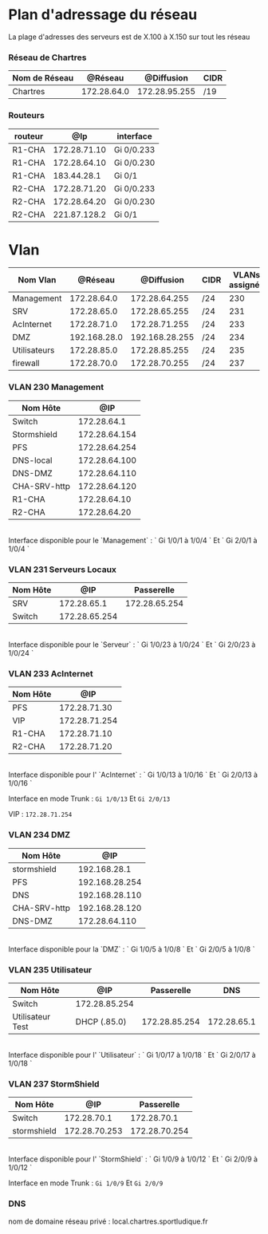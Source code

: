 
# **Plan d'adressage du réseau**


La plage d'adresses des serveurs est de X.100 à X.150 sur tout les réseau 


### **Réseau de Chartres**

| Nom de Réseau | @Réseau | @Diffusion | CIDR |      
|---------------|---------|------------|------|      
| Chartres | 172.28.64.0 | 172.28.95.255 | /19|


### Routeurs

| routeur | @Ip | interface |      
|---------|---|-----------|      
| R1-CHA | 172.28.71.10 | Gi 0/0.233|
| R1-CHA | 172.28.64.10 | Gi 0/0.230|
| R1-CHA | 183.44.28.1  | Gi 0/1
| R2-CHA | 172.28.71.20 | Gi 0/0.233|
| R2-CHA | 172.28.64.20 | Gi 0/0.230|
| R2-CHA | 221.87.128.2 | Gi 0/1
 
# Vlan

| Nom Vlan | @Réseau | @Diffusion | CIDR |  VLANs assignés |
|----|----------|--------|----------------|----------------------|
| Management | 172.28.64.0 | 172.28.64.255 | /24 | 230
| SRV | 172.28.65.0 | 172.28.65.255 | /24 | 231
| AcInternet | 172.28.71.0 | 172.28.71.255 | /24 | 233
| DMZ | 192.168.28.0 | 192.168.28.255 | /24 | 234
| Utilisateurs | 172.28.85.0 | 172.28.85.255 | /24 | 235
| firewall | 172.28.70.0 | 172.28.70.255 | /24 | 237

### VLAN 230 Management

| Nom Hôte | @IP |
|----------|-----|
| Switch   | 172.28.64.1                
| Stormshield | 172.28.64.154 
| PFS |172.28.64.254
| DNS-local | 172.28.64.100
| DNS-DMZ | 172.28.64.110 
| CHA-SRV-http  | 172.28.64.120 |
| R1-CHA | 172.28.64.10  
| R2-CHA| 172.28.64.20 

</br>
Interface disponible pour le `Management` : ` Gi 1/0/1 à 1/0/4 ` Et ` Gi 2/0/1 à 1/0/4 ` 




### VLAN 231 Serveurs Locaux

| Nom Hôte | @IP | Passerelle|
|----------|-----|--------|
| SRV | 172.28.65.1 | 172.28.65.254 | 
| Switch | 172.28.65.254 | 

</br>
Interface disponible pour le `Serveur` : ` Gi 1/0/23 à 1/0/24 ` Et ` Gi 2/0/23 à 1/0/24 ` 


### VLAN 233 AcInternet

| Nom Hôte | @IP |  
|----------|-----|
|PFS|172.28.71.30
| VIP | 172.28.71.254 | 
| R1-CHA | 172.28.71.10 |
| R2-CHA | 172.28.71.20 |


</br>
Interface disponible pour l' `AcInternet` : ` Gi 1/0/13 à 1/0/16 ` Et ` Gi 2/0/13 à 1/0/16 ` 


Interface en mode Trunk : ` Gi 1/0/13 ` Et ` Gi 2/0/13 `


VIP : ` 172.28.71.254 ` 


### VLAN 234 DMZ

| Nom Hôte | @IP 
|----------|-----
| stormshield  | 192.168.28.1 |
| PFS  | 192.168.28.254 |
| DNS  | 192.168.28.110 |
| CHA-SRV-http  | 192.168.28.120 |
| DNS-DMZ | 172.28.64.110

</br>
Interface disponible pour la `DMZ` : ` Gi 1/0/5 à 1/0/8 ` Et ` Gi 2/0/5 à 1/0/8 ` 



### VLAN 235 Utilisateur

| Nom Hôte | @IP | Passerelle    | DNS | 
|----------|-----|---------------|-----|
| Switch | 172.28.85.254 |
| Utilisateur Test | DHCP (.85.0) | 172.28.85.254 | 172.28.65.1 |

</br>
Interface disponible pour l' `Utilisateur` : ` Gi 1/0/17 à 1/0/18 ` Et ` Gi 2/0/17 à 1/0/18 ` 


### VLAN 237 StormShield

| Nom Hôte | @IP               | Passerelle    |  
|----------|-------------------|---------------|
| Switch   | 172.28.70.1     | 172.28.70.1 |  
| stormshield | 172.28.70.253 | 172.28.70.254 | 


</br>
Interface disponible pour l' `StormShield` : ` Gi 1/0/9 à 1/0/12 ` Et ` Gi 2/0/9 à 1/0/12 ` 


Interface en mode Trunk : ` Gi 1/0/9 ` Et ` Gi 2/0/9 `


### DNS

nom de domaine réseau privé : local.chartres.sportludique.fr
